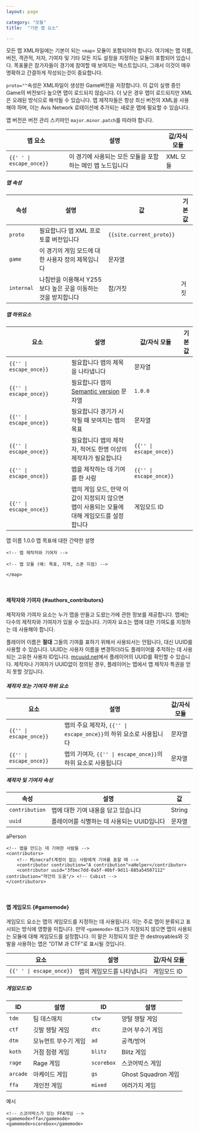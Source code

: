 ```yaml
---
layout: page

category: "모듈"
title:  "기본 맵 요소"

---
```


모든 맵 XML파일에는 기본이 되는 `<map>` 모듈이 포함되어야 합니다. 여기에는 맵 이름, 버전, 객관적, 저자, 기여자 및 기타 모든 지도 설정을 지정하는 모듈이 포함되어 있습니다. 목표물은 참가자들이 경기에 참여할 때 보여지는 텍스트입니다, 그래서 이것이 매우 명확하고 간결하게 작성되는것이 중요합니다.

`proto=""`속성은 XML파일이 생성한 Game버전을 저장합니다. 이 값이 실행 중인 Game의 버전보다 높으면 맵이 로드되지 않습니다. 더 낮은 경우 맵이 로드되지만 XML은 오래된 방식으로 해석될 수 있습니다. 맵 제작자들은 항상 최신 버전의 XML을 사용해야 하며, 이는 Avis Network 로테이션에 추가되는 새로운 맵에 필요할 수 있습니다.

맵 버전은 버전 관리 스키마인 `major.minor.patch`를 따라야 합니다.

<div class='table-responsive'>
  <table class='table table-striped table-condensed'>
    <thead>
      <tr>
        <th>맵 요소</th>
        <th>설명</th>
        <th>값/자식 모듈</th>
      </tr>
    </thead>
    <tbody>
      <tr>
        <td>
          <span class='highlight'>
            <code>{{'<map> </map>' | escape_once}}</code>
          </span>
        </td>
        <td>
          이 경기에 사용되는 모든 모듈을 포함하는 메인 맵 노드입니다
        </td>
        <td>
          <span class='label label-default'>XML 모듈</span>
        </td>
      </tr>
    </tbody>
  </table>
</div>
<h5>맵 속성</h5>
<div class='table-responsive'>
  <table class='table table-striped table-condensed'>
    <thead>
      <tr>
        <th>속성</th>
        <th>설명</th>
        <th>값</th>
        <th>기본값</th>
      </tr>
    </thead>
    <tbody>
      <tr>
        <td>
          <code>proto</code>
        </td>
        <td>
          <span class='label label-danger'>필요합니다</span>
          맵 XML 프로토콜 버전입니다
        </td>
        <td>
          <code>{{site.current_proto}}</code>
        </td>
        <td></td>
      </tr>
      <tr>
        <td>
          <code>game</code>
        </td>
        <td>이 경기의 게임 모드에 대한 사용자 정의 제목입니다</td>
        <td>
          <span class='label label-primary'>문자열</span>
        </td>
        <td></td>
      </tr>
      <tr>
        <td>
          <code>internal</code>
        </td>
        <td>나침반을 이용해서 Y255보다 높은 곳을 이동하는것을 방지합니다</td>
        <td>
          <span class='label label-primary'>참/거짓</span>
        </td>
        <td>거짓</td>
      </tr>
    </tbody>
  </table>
</div>
<h5>맵 하위요소</h5>
<div class='table-responsive'>
  <table class='table table-striped table-condensed'>
    <thead>
      <tr>
        <th style='min-width: 150px;'>요소</th>
        <th>설명</th>
        <th>값/자식 모듈</th>
        <th>기본값</th>
      </tr>
    </thead>
    <tbody>
      <tr>
        <td>
          <span class='highlight'>
            <code>{{'<name>' | escape_once}}</code>
          </span>
        </td>
        <td>
          <span class='label label-danger'>필요합니다</span>
          맵의 제목을 나타냅니다
        </td>
        <td>
          <span class='label label-primary'>문자열</span>
        </td>
        <td></td>
      </tr>
      <tr>
        <td>
          <span class='highlight'>
            <code>{{'<version>' | escape_once}}</code>
          </span>
        </td>
        <td>
          <span class='label label-danger'>필요합니다</span>
          맵의
          <a href='http://semver.org'>Semantic version</a>
          문자열
        </td>
        <td>
          <code>1.0.0</code>
        </td>
        <td></td>
      </tr>
      <tr>
        <td>
          <span class='highlight'>
            <code>{{'<objective>' | escape_once}}</code>
          </span>
        </td>
        <td>
          <span class='label label-danger'>필요합니다</span>
          경기가 시작될 때 보여지는 맵의 목표
        </td>
        <td>
          <span class='label label-primary'>문자열</span>
        </td>
        <td></td>
      </tr>
      <tr>
        <td>
          <span class='highlight'>
            <code>{{'<authors>' | escape_once}}</code>
          </span>
        </td>
        <td>
          <span class='label label-danger'>필요합니다</span>
          맵의 제작자, 적어도 한명 이상의 제작자가 필요합니다
        </td>
        <td>
          <code>{{'<author>' | escape_once}}</code>
        </td>
        <td></td>
      </tr>
      <tr>
        <td>
          <span class='highlight'>
            <code>{{'<contributors>' | escape_once}}</code>
          </span>
        </td>
        <td>
          맵을 제작하는 데 기여를 한 사람
        </td>
        <td>
          <code>{{'<contributor>' | escape_once}}</code>
        </td>
        <td></td>
      </tr>
      <tr>
        <td>
          <span class='highlight'>
            <code>{{'<gamemode>' | escape_once}}</code>
          </span>
        </td>
        <td>
          <a class='left-ref-link' href='#gamemode'><i class="fa fa-chevron-down"></i></a>
          맵의 게임 모드, 만약 이 값이 지정되지 않으면 맵이 사용되는 모듈에 대해 게임모드를 설정합니다
        </td>
        <td>
          <span class='label label-primary'>게임모드 ID</span>
        </td>
        <td></td>
      </tr>
    </tbody>
  </table>
</div>
    <?xml version="1.0"?>
    <map proto="{{site.current_proto}}">
    <name>맵 이름</name>
    <version>1.0.0</version>
    <objective>맵 목표에 대한 간략한 설명</objective>

    <!-- 맵 제작자와 기여자 -->

    <!-- 맵 모듈 (예: 목표, 지역, 스폰 지점) -->

    </map>



<br/>

#### 제작자와 기여자 {#authors_contributors}
제작자와 기여자 요소는 누가 맵을 만들고 도왔는가에 관한 정보를 제공합니다. 맵에는 다수의 제작자와 기여자가 있을 수 있습니다. 기여자 요소는 맵에 대한 기여도를 지정하는 데 사용해야 합니다.

플레이어 이름은 **절대** 그들의 기여를 표하기 위해서 사용되서는 안됩니다, 대신 UUID를 사용할 수 있습니다. UUID는 사용자 이름을 변경하더라도 플레이어를 추적하는 데 사용되는 고유한 사용자 ID입니다. [mcuuid.net](http://mcuuid.net)에서 플레이어의 UUID를 확인할 수 있습니다. 제작자나 기여자가 UUID없이 정의된 경우, 플레이어는 맵에서 맵 제작자 특권을 얻지 못할 것입니다.
<h5>제작자 또는 기여자 하위 요소</h5>
<div class='table-responsive'>
  <table class='table table-striped table-condensed'>
    <thead>
      <tr>
        <th>요소</th>
        <th>설명</th>
        <th>값/자식 모듈</th>
      </tr>
    </thead>
    <tbody>
      <tr>
        <td>
          <span class='highlight'>
            <code>{{'<author>' | escape_once}}</code>
          </span>
        </td>
        <td>
          맵의 주요 제작자,
          <code>{{'<authors>' | escape_once}}</code>의 하위 요소로 사용됩니다
          <br/>
        </td>
        <td>
          <span class='label label-primary'>문자열</span>
        </td>
      </tr>
      <tr>
        <td>
          <span class='highlight'>
            <code>{{'<contributor>' | escape_once}}</code>
          </span>
        </td>
        <td>
          맵의 기여자,
          <code>{{'<contributors>' | escape_once}}</code>의 하위 요소로 사용됩니다
        </td>
        <td>
          <span class='label label-primary'>문자열</span>
        </td>
      </tr>
    </tbody>
  </table>
</div>
<h5>제작자 및 기여자 속성</h5>
<div class='table-responsive'>
  <table class='table table-striped table-condensed'>
    <thead>
      <tr>
        <th>속성</th>
        <th>설명</th>
        <th>값</th>
      </tr>
    </thead>
    <tbody>
      <tr>
        <td>
          <code>contribution</code>
        </td>
        <td>맵에 대한 기여 내용을 담고 있습니다</td>
        <td>
          <span class='label label-primary'>String</span>
        </td>
      </tr>
      <tr>
        <td>
          <code>uuid</code>
        </td>
        <td>플레이어를 식별하는 데 사용되는 UUID입니다</td>
        <td>
          <span class='label label-primary'>문자열</span>
        </td>
      </tr>
    </tbody>
  </table>
</div>
    <!-- 주요 맵 제작자. -->
    <authors>
        <author>aPerson</author>
        <author uuid="ef4ea031-998f-4ec9-b7b6-1bdd428bcef8" contribution="요소 사용 분류 등"/> <!-- Plastix -->
        <author uuid="260004f0-996b-4539-ba21-df4ee6336b63"/> <!-- Elliott_ -->
    </authors>

    <!-- 맵을 만드는 데 기여한 사람들 -->
    <contributors>
        <!-- Minecraft계정이 없는 사람에게 기여를 표할 때 -->
        <contributor contribution="A contribution">aHelper</contributor>
        <contributor uuid="3fbec7dd-0a5f-40bf-9d11-885a54507112" contribution="약간의 도움"/> <!-- Cubist -->
    </contributors>


<br/>

#### 맵 게임모드 {#gamemode}

게임모드 요소는 맵의 게임모드를 지정하는 데 사용됩니다. 이는 주로 맵이 분류되고 표시되는 방식에 영향을 미칩니다.
만약 `<gamemode>` 태그가 지정되지 않으면 맵이 사용되는 모듈에 대해 게임모드를 설정합니다. 이 말은 지정되지 않은 한 destroyables와 깃발을 사용하는 맵은 "DTM 과 CTF"로 표시될 것입니다.

<div class='table-responsive'>
  <table class='table table-striped table-condensed'>
    <thead>
      <tr>
        <th>요소</th>
        <th>설명</th>
        <th>값/자식 모듈</th>
      </tr>
    </thead>
    <tbody>
      <tr>
        <td>
          <span class='highlight'>
            <code>{{'<gamemode> </gamemode>' | escape_once}}</code>
          </span>
        </td>
        <td>
          맵의 게임모드를 나타냅니다
        </td>
        <td>
          <span class='label label-primary'>게임모드 ID</span>
        </td>
      </tr>
    </tbody>
  </table>
</div>
<h5>게임모드 ID</h5>
<div class='table-responsive'>
  <table class='table table-striped table-condensed'>
    <thead>
      <tr>
        <th>ID</th>
        <th>설명</th>
        <th>ID</th>
        <th>설명</th>
      </tr>
    </thead>
    <tbody>
      <tr>
        <td>
          <code>tdm</code>
        </td>
        <td>팀 데스매치</td>
        <td>
          <code>ctw</code>
        </td>
        <td>양털 쟁탈 게임</td>
      </tr>
      <tr>
        <td>
          <code>ctf</code>
        </td>
        <td>깃발 쟁탈 게임</td>
        <td>
          <code>dtc</code>
        </td>
        <td>코어 부수기 게임</td>
      </tr>
      <tr>
        <td>
          <code>dtm</code>
        </td>
        <td>모뉴먼트 부수기 게임</td>
        <td>
          <code>ad</code>
        </td>
        <td>공격/방어</td>
      </tr>
      <tr>
        <td>
          <code>koth</code>
        </td>
        <td>거점 점령 게임</td>
        <td>
          <code>blitz</code>
        </td>
        <td>Blitz 게임</td>
      </tr>
      <tr>
        <td>
          <code>rage</code>
        </td>
        <td>Rage 게임</td>
        <td>
          <code>scorebox</code>
        </td>
        <td>스코어박스 게임</td>
      </tr>
      <tr>
        <td>
          <code>arcade</code>
        </td>
        <td>아케이드 게임</td>
        <td>
          <code>gs</code>
        </td>
        <td>Ghost Squadron 게임</td>
      </tr>
      <tr>
        <td>
          <code>ffa</code>
        </td>
        <td>개인전 게임</td>
        <td>
          <code>mixed</code>
        </td>
        <td>여러가지 게임</td>
      </tr>
    </tbody>
  </table>
</div>

예시

    <!-- 스코어박스가 있는 FFA게임 -->
    <gamemode>ffa</gamemode>
    <gamemode>scorebox</gamemode>

